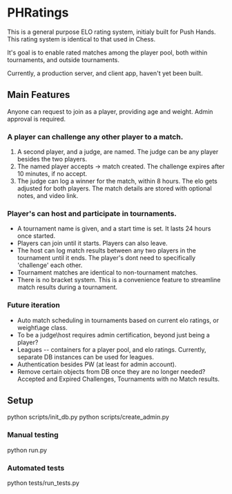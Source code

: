 # PHRatings
This is a general purpose ELO rating system, initialy built for Push Hands. This rating system is identical to that used in Chess.

It's goal is to enable rated matches among the player pool, both within tournaments, and outside tournaments. 

Currently, a production server, and client app, haven't yet been built.

## Main Features 
Anyone can request to join as a player, providing age and weight. Admin approval is required. 

### A player can challenge any other player to a match. 
1. A second player, and a judge, are named. The judge can be any player besides the two players. 
2. The named player accepts -> match created. The challenge expires after 10 minutes, if no accept.
3. The judge can log a winner for the match, within 8 hours. The elo gets adjusted for both players. The match details are stored with optional notes, and video link.

### Player's can host and participate in tournaments.
* A tournament name is given, and a start time is set. It lasts 24 hours once started. 
* Players can join until it starts. Players can also leave.
* The host can log match results between any two players in the tournament until it ends. The player's dont need to specifically 'challenge' each other. 
* Tournament matches are identical to non-tournament matches.
* There is no bracket system. This is a convenience feature to streamline match results during a tournament.

### Future iteration
* Auto match scheduling in tournaments based on current elo ratings, or weight\age class. 
* To be a judge\host requires admin certification, beyond just being a player?
* Leagues -- containers for a player pool, and elo ratings. Currently, separate DB instances can be used for leagues. 
* Authentication besides PW (at least for admin account).
* Remove certain objects from DB once they are no longer needed? Accepted and Expired Challenges, Tournaments with no Match results.

## Setup
python scripts/init_db.py
python scripts/create_admin.py

### Manual testing
python run.py

### Automated tests
python tests/run_tests.py




